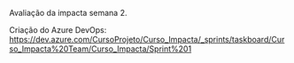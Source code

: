 Avaliação da impacta semana 2.

Criação do Azure DevOps: https://dev.azure.com/CursoProjeto/Curso_Impacta/_sprints/taskboard/Curso_Impacta%20Team/Curso_Impacta/Sprint%201
